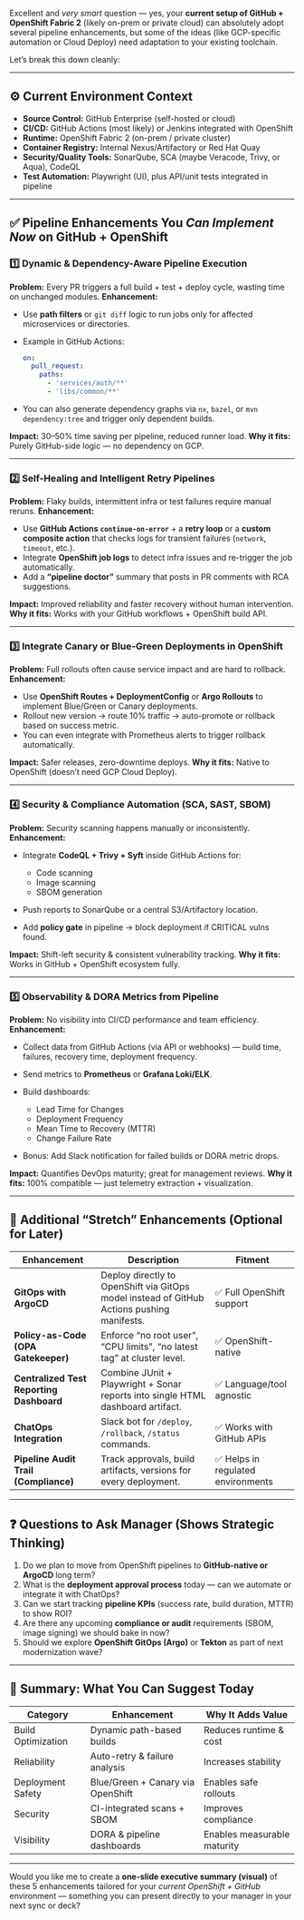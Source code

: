 Excellent and *very smart* question — yes, your **current setup of GitHub + OpenShift Fabric 2** (likely on-prem or private cloud) can absolutely adopt several pipeline enhancements, but some of the ideas (like GCP-specific automation or Cloud Deploy) need adaptation to your existing toolchain.

Let’s break this down cleanly:

---

## ⚙️ **Current Environment Context**

* **Source Control:** GitHub Enterprise (self-hosted or cloud)
* **CI/CD:** GitHub Actions (most likely) or Jenkins integrated with OpenShift
* **Runtime:** OpenShift Fabric 2 (on-prem / private cluster)
* **Container Registry:** Internal Nexus/Artifactory or Red Hat Quay
* **Security/Quality Tools:** SonarQube, SCA (maybe Veracode, Trivy, or Aqua), CodeQL
* **Test Automation:** Playwright (UI), plus API/unit tests integrated in pipeline

---

## ✅ **Pipeline Enhancements You *Can Implement Now* on GitHub + OpenShift**

### **1️⃣ Dynamic & Dependency-Aware Pipeline Execution**

**Problem:** Every PR triggers a full build + test + deploy cycle, wasting time on unchanged modules.
**Enhancement:**

* Use **path filters** or `git diff` logic to run jobs only for affected microservices or directories.
* Example in GitHub Actions:

  ```yaml
  on:
    pull_request:
      paths:
        - 'services/auth/**'
        - 'libs/common/**'
  ```
* You can also generate dependency graphs via `nx`, `bazel`, or `mvn dependency:tree` and trigger only dependent builds.

**Impact:** 30–50% time saving per pipeline, reduced runner load.
**Why it fits:** Purely GitHub-side logic — no dependency on GCP.

---

### **2️⃣ Self-Healing and Intelligent Retry Pipelines**

**Problem:** Flaky builds, intermittent infra or test failures require manual reruns.
**Enhancement:**

* Use **GitHub Actions `continue-on-error`** + a **retry loop** or a **custom composite action** that checks logs for transient failures (`network`, `timeout`, etc.).
* Integrate **OpenShift job logs** to detect infra issues and re-trigger the job automatically.
* Add a **“pipeline doctor”** summary that posts in PR comments with RCA suggestions.

**Impact:** Improved reliability and faster recovery without human intervention.
**Why it fits:** Works with your GitHub workflows + OpenShift build API.

---

### **3️⃣ Integrate Canary or Blue-Green Deployments in OpenShift**

**Problem:** Full rollouts often cause service impact and are hard to rollback.
**Enhancement:**

* Use **OpenShift Routes + DeploymentConfig** or **Argo Rollouts** to implement Blue/Green or Canary deployments.
* Rollout new version → route 10% traffic → auto-promote or rollback based on success metric.
* You can even integrate with Prometheus alerts to trigger rollback automatically.

**Impact:** Safer releases, zero-downtime deploys.
**Why it fits:** Native to OpenShift (doesn’t need GCP Cloud Deploy).

---

### **4️⃣ Security & Compliance Automation (SCA, SAST, SBOM)**

**Problem:** Security scanning happens manually or inconsistently.
**Enhancement:**

* Integrate **CodeQL + Trivy + Syft** inside GitHub Actions for:

  * Code scanning
  * Image scanning
  * SBOM generation
* Push reports to SonarQube or a central S3/Artifactory location.
* Add **policy gate** in pipeline → block deployment if CRITICAL vulns found.

**Impact:** Shift-left security & consistent vulnerability tracking.
**Why it fits:** Works in GitHub + OpenShift ecosystem fully.

---

### **5️⃣ Observability & DORA Metrics from Pipeline**

**Problem:** No visibility into CI/CD performance and team efficiency.
**Enhancement:**

* Collect data from GitHub Actions (via API or webhooks) — build time, failures, recovery time, deployment frequency.
* Send metrics to **Prometheus** or **Grafana Loki/ELK**.
* Build dashboards:

  * Lead Time for Changes
  * Deployment Frequency
  * Mean Time to Recovery (MTTR)
  * Change Failure Rate
* Bonus: Add Slack notification for failed builds or DORA metric drops.

**Impact:** Quantifies DevOps maturity; great for management reviews.
**Why it fits:** 100% compatible — just telemetry extraction + visualization.

---

## 🚀 **Additional “Stretch” Enhancements (Optional for Later)**

| Enhancement                              | Description                                                                                | Fitment                           |
| ---------------------------------------- | ------------------------------------------------------------------------------------------ | --------------------------------- |
| **GitOps with ArgoCD**                   | Deploy directly to OpenShift via GitOps model instead of GitHub Actions pushing manifests. | ✅ Full OpenShift support          |
| **Policy-as-Code (OPA Gatekeeper)**      | Enforce “no root user”, “CPU limits”, “no latest tag” at cluster level.                    | ✅ OpenShift-native                |
| **Centralized Test Reporting Dashboard** | Combine JUnit + Playwright + Sonar reports into single HTML dashboard artifact.            | ✅ Language/tool agnostic          |
| **ChatOps Integration**                  | Slack bot for `/deploy`, `/rollback`, `/status` commands.                                  | ✅ Works with GitHub APIs          |
| **Pipeline Audit Trail (Compliance)**    | Track approvals, build artifacts, versions for every deployment.                           | ✅ Helps in regulated environments |

---

## ❓ **Questions to Ask Manager (Shows Strategic Thinking)**

1. Do we plan to move from OpenShift pipelines to **GitHub-native or ArgoCD** long term?
2. What is the **deployment approval process** today — can we automate or integrate it with ChatOps?
3. Can we start tracking **pipeline KPIs** (success rate, build duration, MTTR) to show ROI?
4. Are there any upcoming **compliance or audit** requirements (SBOM, image signing) we should bake in now?
5. Should we explore **OpenShift GitOps (Argo)** or **Tekton** as part of next modernization wave?

---

## 💪 **Summary: What You Can Suggest Today**

| Category           | Enhancement                       | Why It Adds Value           |
| ------------------ | --------------------------------- | --------------------------- |
| Build Optimization | Dynamic path-based builds         | Reduces runtime & cost      |
| Reliability        | Auto-retry & failure analysis     | Increases stability         |
| Deployment Safety  | Blue/Green + Canary via OpenShift | Enables safe rollouts       |
| Security           | CI-integrated scans + SBOM        | Improves compliance         |
| Visibility         | DORA & pipeline dashboards        | Enables measurable maturity |

---

Would you like me to create a **one-slide executive summary (visual)** of these 5 enhancements tailored for your *current OpenShift + GitHub* environment — something you can present directly to your manager in your next sync or deck?
